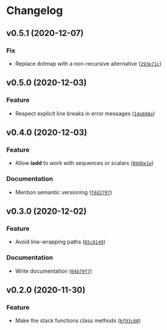 # Changelog

<!--next-version-placeholder-->

## v0.5.1 (2020-12-07)
### Fix
* Replace dotmap with a non-recursive alternative ([`293e71c`](https://github.com/kalekundert/tidyexc/commit/293e71c4b06877792ebe7879abf3897f2d913550))

## v0.5.0 (2020-12-03)
### Feature
* Respect explicit line breaks in error messages ([`14a698e`](https://github.com/kalekundert/tidyexc/commit/14a698e09009dde3c2aaa058f99f9e9f9d7ea2b9))

## v0.4.0 (2020-12-03)
### Feature
* Allow __iadd__ to work with sequences or scalars ([`89dbe1e`](https://github.com/kalekundert/tidyexc/commit/89dbe1edf096a8bb5f942927151192e0d75fefa5))

### Documentation
* Mention semantic versioning ([`fdd2797`](https://github.com/kalekundert/tidyexc/commit/fdd27970da9ec0a9bcce5b8ad9818b6a82d1e98a))

## v0.3.0 (2020-12-02)
### Feature
* Avoid line-wrapping paths ([`65c0149`](https://github.com/kalekundert/tidyexc/commit/65c014999026b95c12f0d30665f2d9a8c54ad4c0))

### Documentation
* Write documentation ([`04b79f7`](https://github.com/kalekundert/tidyexc/commit/04b79f7bfa7238ddbf18f357475b9f4897a0696a))

## v0.2.0 (2020-11-30)
### Feature
* Make the stack functions class methods ([`bf93c60`](https://github.com/kalekundert/tidyexc/commit/bf93c6084c3f33895cc2b28e1ef17c7c3fce0e18))
